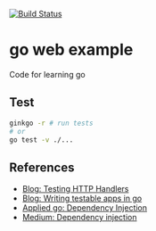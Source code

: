 [![Build Status](https://travis-ci.org/janstuemmel/go-web-example.svg?branch=master)](https://travis-ci.org/janstuemmel/go-web-example)

# go web example

Code for learning go

## Test

```sh
ginkgo -r # run tests
# or
go test -v ./...
```

## References

* [Blog: Testing HTTP Handlers](http://blog.questionable.services/article/testing-http-handlers-go/)
* [Blog: Writing testable apps in go](http://relistan.com/writing-testable-apps-in-go/)
* [Applied go: Dependency Injection](https://appliedgo.net/di/)
* [Medium: Dependency injection](https://medium.com/@zach_4342/dependency-injection-in-golang-e587c69478a8)
